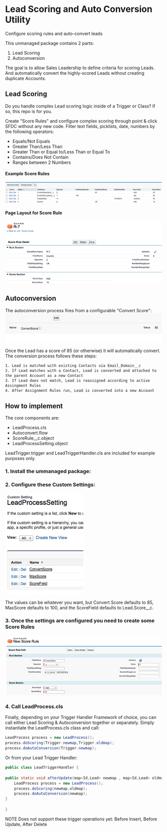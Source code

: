 # Lead Scoring and Auto Conversion Utility
Configure scoring rules and auto-convert leads

This unmanaged package contains 2 parts:

1. Lead Scoring
2. Autoconversion 

The goal is to allow Sales Leadership to define criteria for scoring Leads. And automatically convert the highly-scored Leads without creating duplicate Accounts.  

## Lead Scoring
Do you handle complex Lead scoring logic inside of a Trigger or Class? If so, this repo is for you. 

Create "Score Rules" and configure complex scoring through point & click SFDC without any new code.  Filter text fields, picklists, date, numbers by the following operators:
* Equals/Not Equals
* Greater Than/Less Than
* Greater Than or Equal to/Less Than or Equal To
* Contains/Does Not Contain
* Ranges between 2 Numbers

#### Example Score Rules
![alt text](https://github.com/mattparkerls/leadscoring-autoconversion/blob/master/images/rulelistview.png)
#### Page Layout for Score Rule
![alt text](https://github.com/mattparkerls/leadscoring-autoconversion/blob/master/images/ruledetail.png)

## Autoconversion
The autoconversion process fires from a configurable "Convert Score":
![alt text](https://github.com/mattparkerls/leadscoring-autoconversion/blob/master/images/convertscore.png)

Once the Lead has a score of 85 (or otherwise) it will automatically convert.  
The conversion process follows these steps:

    1. Lead is matched with existing Contacts via Email_Domain__c
    2. If Lead matches with a Contact, Lead is converted and attached to the parent Account as a new Contact
    3. If Lead does not match, Lead is reassigned according to active Assingment Rules
    4. After Assignment Rules run, Lead is converted into a new Account 



## How to implement

The core components are:
* LeadProcess.cls
* Autoconvert.flow
* ScoreRule__c.object
* LeadProcessSetting.object

LeadTrigger.trigger and LeadTriggerHandler.cls are included for example purposes only.

### 1. Install the ummanaged package:

### 2. Configure these Custom Settings:

![alt text](https://github.com/mattparkerls/leadscoring-autoconversion/blob/master/images/settinglist.png)

The values can be whatever you want, but Convert Score defaults to 85, MaxScore defaults to 100, and the ScoreField defaults to Lead.Score__c.

### 3. Once the settings are configured you need to create some Score Rules
![alt text](https://github.com/mattparkerls/leadscoring-autoconversion/blob/master/images/newrule.png)

### 4. Call LeadProcess.cls
Finally, depending on your Trigger Handler Framework of choice, you can call either Lead Scoring & Autoconversion together or separately.  Simply instantiate the LeadProcess.cls class and call:
```java
LeadProcess process = new LeadProcess();
process.doScoring(Trigger.newmap,Trigger.oldmap);
process.doAutoConversion(Trigger.newmap);
```
Or from your Lead Trigger Handler:
```java
public class LeadTriggerHandler {

public static void afterUpdate(map<Id,Lead> newmap , map<Id,Lead> oldmap){
    LeadProcess process = new LeadProcess();
    process.doScoring(newmap,oldmap);
    process.doAutoConversion(newmap);
}

}
```

NOTE Does not support these trigger operations yet: Before Insert, Before Update, After Delete
